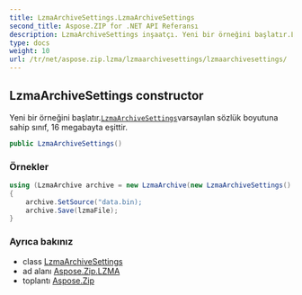 ```yaml
---
title: LzmaArchiveSettings.LzmaArchiveSettings
second_title: Aspose.ZIP for .NET API Referansı
description: LzmaArchiveSettings inşaatçı. Yeni bir örneğini başlatır.LzmaArchiveSettingsvarsayılan sözlük boyutuna sahip sınıf 16 megabayta eşittir.
type: docs
weight: 10
url: /tr/net/aspose.zip.lzma/lzmaarchivesettings/lzmaarchivesettings/
---
```

## LzmaArchiveSettings constructor

Yeni bir örneğini başlatır.[`LzmaArchiveSettings`](../)varsayılan sözlük boyutuna sahip sınıf, 16 megabayta eşittir.

```csharp
public LzmaArchiveSettings()
```

### Örnekler

```csharp
using (LzmaArchive archive = new LzmaArchive(new LzmaArchiveSettings() { DictionarySize = 1048576 } )
{
    archive.SetSource("data.bin);
    archive.Save(lzmaFile);
}
```

### Ayrıca bakınız

* class [LzmaArchiveSettings](../)
* ad alanı [Aspose.Zip.LZMA](../../lzmaarchivesettings/)
* toplantı [Aspose.Zip](../../../)


